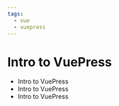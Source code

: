 ```yaml
---
tags:
  - vue
  - vuepress
---
```


# Intro to VuePress

- Intro to VuePress
- Intro to VuePress
- Intro to VuePress
